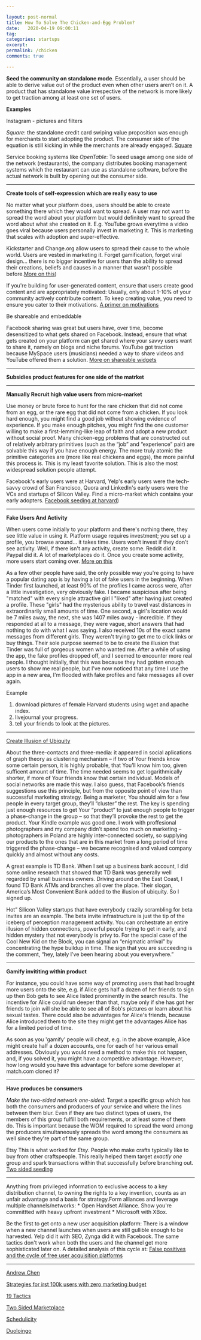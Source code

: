 ```yaml
---

layout: post-normal
title: How To Solve The Chicken-and-Egg Problem?
date:   2020-04-19 09:00:11
tag: 
categories: startups
excerpt: 
permalink: /chicken
comments: true

---
```


**Seed the community on standalone mode**.
Essentially, a user should be able to derive value out of the product even when other users aren’t on it. A product that has standalone value irrespective of the network is more likely to get traction among at least one set of users.    


**Examples**

Instagram - pictures and filters    

*Square*: the standalone credit card swiping value proposition was enough for merchants to start adopting the product. The consumer side of the equation is still kicking in while the merchants are already engaged. [Square](http://platformed.info/seeding-platform-standalone-square-opentable-delicious/) 

Service booking systems like *OpenTable*: To seed usage among one side of the network (restaurants), the company distributes booking management systems which the restaurant can use as standalone software, before the actual network is built by opening out the consumer side.

-----

**Create tools of self-expression which are really easy to use**

No matter what your platform does, users should be able to create something there which they would want to spread. A user may not want to spread the word about your platform but would definitely want to spread the word about what she created on it. E.g. YouTube grows everytime a video goes viral because users personally invest in marketing it. This is marketing that scales with adoption and super-effective. 

Kickstarter and Change.org allow users to spread their cause to the whole world. Users are vested in marketing it. Forget gamification, forget viral design... there is no bigger incentive for users than the ability to spread their creations, beliefs and causes in a manner that wasn't possible before.[More on this](http://platformed.info/hacking-your-way-to-critical-mass/))

If you're building for user-generated content, ensure that users create good content and are appropriately motivated:  Usually, only about 1-10% of your community actively contribute content. To keep creating value, you need to ensure you cater to their motivations. [A primer on motivations](http://platformed.info/creative-platform-threadless-500px-dribbble-instagram/)


Be shareable and embeddable

Facebook sharing was great but users have, over time, become desensitized to what gets shared on Facebook. Instead, ensure that what gets created on your platform can get shared where your savvy users want to share it, namely on blogs and niche forums. YouTube got traction because MySpace users (musicians) needed a way to share videos and YouTube offered them a solution. [More on shareable widgets](http://platformed.info/destination-distribution-product-traction-widget/)

----

**Subsidies product features for one side of the matrket**


----


**Manually Recruit high value users from micro-market**

Use money or brute force to hunt for the rare chicken that did not come from an egg, or the rare egg that did not come from a chicken. If you look hard enough, you might find a good job without showing evidence of experience. If you make enough pitches, you might find the one customer willing to make a first-lemming-like leap of faith and adopt a new product without social proof. Many chicken-egg problems that are constructed out of relatively arbitrary primitives (such as the “job” and “experience” pair) are solvable this way if you have enough energy. The more truly atomic the primitive categories are (more like real chickens and eggs), the more painful this process is. This is my least favorite solution. This is also the most widespread solution people attempt.

Facebook's early users were at Harvard, Yelp's early users were the tech-savvy crowd of San Francisco, Quora and LinkedIn's early users were the VCs and startups of Silicon Valley. Find a micro-market which contains your early adopters. [Facebook seeding at harvard](http://platformed.info/facebook-harvardard-seeding-growth-traction/))

------


**Fake Users And Activity**

When users come initially to your platform and there's nothing there, they see little value in using it. Platform usage requires investment; you set up a profile, you browse around... it takes time. Users won't invest if they don't see activity. Well, if there isn't any activity, create some. Reddit did it. Paypal did it. A lot of marketplaces do it. Once you create some activity, more users start coming over. [More on this](http://platformed.info/seeding-youtube-megaupload-paypal-reddit/)



As a few other people have said, the only possible way you're going to have a popular dating app is by having a lot of fake users in the beginning.
When Tinder first launched, at least 90% of the profiles I came across were, after a little investigation, very obviously fake. I became suspicious after being "matched" with every single attractive girl I "liked" after having just created a profile. These "girls" had the mysterious ability to travel vast distances in extraordinarily small amounts of time. One second, a girl's location would be 7 miles away, the next, she was 1407 miles away - incredible. If they responded at all to a message, they were vague, short answers that had nothing to do with what I was saying. I also received 10s of the exact same messages from different girls. They weren't trying to get me to click links or buy things. Their sole purpose seemed to be to create the illusion that Tinder was full of gorgeous women who wanted me. After a while of using the app, the fake profiles dropped off, and I seemed to encounter more real people. I thought initially, that this was because they had gotten enough users to show me real people, but I've now noticed that any time I use the app in a new area, I'm flooded with fake profiles and fake messages all over again.

Example 

1. download pictures of female Harvard students using wget and apache index.
2. livejournal your progress.
3. tell your friends to look at the pictures.

-----

[Create Illusion of Ubiquity](https://www.ribbonfarm.com/2011/09/29/ubiquity-illusions-and-the-chicken-egg-problem/)


About the three-contacts and three-media: it appeared in social aplications of graph theory as clustering mechanism – if two of Your friends know some certain person, it is highly probable, that You’ll know him too, given sufficent amount of time. The time needed seems to get logarithmically shorter, if more of Your friends know that certain individual. Models of social networks are made this way. I also guess, that Facebook’s friends suggestions use this principle, but from the opposite point of view than successful marketing strategy. Being a marketer, You should aim for a few people in every target group, they’ll “cluster” the rest. The key is spending just enough resources to get Your “product” to just enough people to trigger a phase-change in the group – so that they’ll provoke the rest to get the product. Your Kindle example was good one. I work with proffesional photographers and my company didn’t spend too much on marketing – photographers in Poland are highly inter-connected society, so supplying our products to the ones that are in this market from a long period of time triggered the phase-change – we became recognised and valued company quickly and almost without any costs.


A great example is TD Bank. When I set up a business bank account, I did some online research that showed that TD Bank was generally well regarded by small business owners. Driving around on the East Coast, I found TD Bank ATMs and branches all over the place. Their slogan, America’s Most Convenient Bank added to the illusion of ubiquity. So I signed up.


Hot” Silicon Valley startups that have everybody crazily scrambling for beta invites are an example. The beta invite infrastructure is just the tip of the iceberg of perception management activity. You can orchestrate an entire illusion of hidden connections, powerful people trying to get in early, and hidden mystery that not everybody is privy to. For the special case of the Cool New Kid on the Block, you can signal an “enigmatic arrival” by concentrating the hype buildup in time. The sign that you are succeeding is the comment, “hey, lately I’ve been hearing about you everywhere.”


----

**Gamify invititing within product**

For instance, you could have some way of promoting users that had brought more users onto the site, e.g. if Alice gets half a dozen of her friends to sign up then Bob gets to see Alice listed prominently in the search results. The incentive for Alice could run deeper than that, maybe only if she has got her friends to join will she be able to see all of Bob's pictures or learn about his sexual tastes. There could also be advantages for Alice's friends, because Alice introduced them to the site they might get the advantages Alice has for a limited period of time.

As soon as you 'gamify' people will cheat, e.g. in the above example, Alice might create half a dozen accounts, one for each of her various email addresses. Obviously you would need a method to make this not happen, and, if you solved it, you might have a competitive advantage. However, how long would you have this advantage for before some developer at match.com cloned it?


-----

**Have produces be consumers**
  
*Make the two-sided network one-sided:* Target a specific group which has both the consumers and producers of your service and where the lines between them blur. Even if they are two distinct types of users, the members of this group fulfill both requirements, or at least some of them do. This is important because the WOM required to spread the word among the producers simultaneously spreads the word among the consumers as well since they're part of the same group. 

Etsy This is what worked for *Etsy*. People who make crafts typically like to buy from other craftspeople. This really helped them target *exactly one* group and spark transactions within that successfully before branching out. 
[Two sided seeding](http://platformed.info/two-sided-market-seeding/)




-----


Anything from privileged information to exclusive access to a key distribution channel, to owning the rights to a key invention, counts as an unfair advantage and a basis for strategy.Form alliances and leverage multiple channels/networks: * Open Handset Alliance. Show you're committted with heavy upfront investment * Microsoft with XBox.

Be the first to get onto a new user acquisition platform: There is a window when a new channel launches when users are still gullible enough to be harvested. Yelp did it with SEO, Zynga did it with Facebook. The same tactics don't work when both the users and the channel get more sophisticated later on. A detailed analysis of this cycle at: [False positives and the cycle of free user acquisition platforms](http://platformed.info/user-acquisition-content-discovery-platform-virality-spam/)


-----




[Andrew Chen](https://twitter.com/andrewchen/status/1016371636260495360)

[Strategies for irst 100k users with zero marketing budget](https://www.quora.com/What-are-key-strategies-to-acquire-first-100K-users-with-zero-marketing-budget)

[19 Tactics](https://www.nfx.com/post/19-marketplace-tactics-for-overcoming-the-chicken-or-egg-problem)

[Two Sided Marketplace](http://platformed.info/yelp-craigslist-padmapper-two-sided-marketplace/)


[Schedulicity](https://mixergy.com/interviews/schedulicity-with-jerry-nettuno/)

[Duoloingo](https://growthhackers.com/amas/live-oct-6-ama-with-gina-gotthilf-vp-of-growth-and-marketing-at-duolingo)








